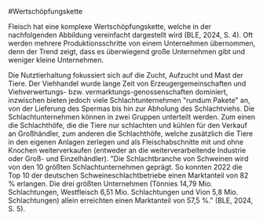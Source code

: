 
#Wertschöpfungskette

Fleisch hat eine komplexe Wertschöpfungskette, welche in der nachfolgenden Abbildung vereinfacht dargestellt wird (BLE, 2024, S. 4). Oft werden mehrere Produktionsschritte von einem Unternehmen übernommen, denn der Trend zeigt, dass es überwiegend große Unternehmen gibt und weniger kleine Unternehmen.


Die Nutztierhaltung fokussiert sich auf die Zucht, Aufzucht und Mast der Tiere. 
Der Viehhandel wurde lange Zeit von Erzeugergemeinschaften und Viehverwertungs- bzw. vermarktungs-genossenschaften dominiert, inzwischen bieten jedoch viele Schlachtunternehmen "rundum Pakete" an, von der Lieferung des Spermas bis hin zur Abholung des Schlachtviehs. 
Die Schlachtunternehmen können in zwei Gruppen unterteilt werden. Zum einen die Schlachthöfe, die die Tiere nur schlachten und kühlen für den Verkauf an Großhändler, zum anderen die Schlachthöfe, welche zusätzlich die Tiere in den eigenen Anlagen zerlegen und als Fleischabschnitte mit und ohne Knochen weiterverkaufen (entweder an die weiterverarbeitende Industrie oder Groß- und Einzelhändler).
"Die Schlachtbranche von Schweinen wird von den 10 größten Schlachtunternehmen geprägt. So konnten 2022 die Top 10 der deutschen Schweineschlachtbetriebe einen Marktanteil von 82 % erlangen. Die drei größten Unternehmen (Tönnies 14,79 Mio. Schlachtungen, Westfleisch 6,51 Mio. Schlachtungen und Vion 5,8 Mio. Schlachtungen) allein erreichten einen Marktanteil von 57,5 %." (BLE, 2024, S. 5). 

